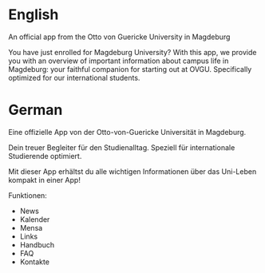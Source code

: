 # English

An official app from the Otto von Guericke University in Magdeburg

You have just enrolled for Magdeburg University? With this app, we provide you with an overview of important information about campus life in Magdeburg: your faithful companion for starting out at OVGU. Specifically optimized for our international students.

# German

Eine offizielle App von der Otto-von-Guericke Universität in Magdeburg.

Dein treuer Begleiter für den Studienalltag.
Speziell für internationale Studierende optimiert.

Mit dieser App erhältst du alle wichtigen Informationen über das Uni-Leben kompakt in einer App!

Funktionen:
- News
- Kalender
- Mensa
- Links
- Handbuch
- FAQ
- Kontakte